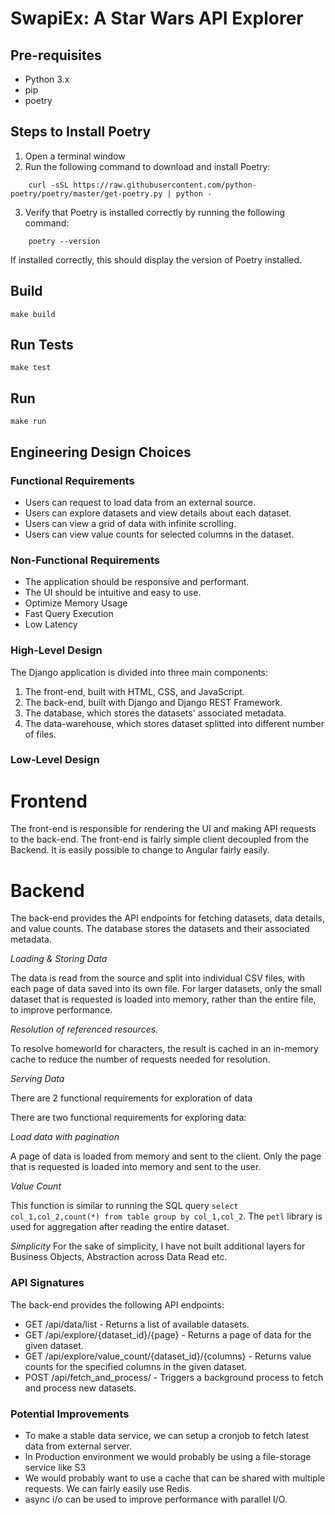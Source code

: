 # SwapiEx: A Star Wars API Explorer

## Pre-requisites
- Python 3.x
- pip
- poetry

## Steps to Install Poetry
1. Open a terminal window
2. Run the following command to download and install Poetry:
```
    curl -sSL https://raw.githubusercontent.com/python-poetry/poetry/master/get-poetry.py | python -
``` 
3. Verify that Poetry is installed correctly by running the following command:
```
    poetry --version
   ``` 
If installed correctly, this should display the version of Poetry installed.

## Build
```
make build
```
## Run Tests
```
make test
```
## Run
```
make run
```

## Engineering Design Choices

### Functional Requirements
- Users can request to load data from an external source.
- Users can explore datasets and view details about each dataset.
- Users can view a grid of data with infinite scrolling.
- Users can view value counts for selected columns in the dataset.

### Non-Functional Requirements
- The application should be responsive and performant.
- The UI should be intuitive and easy to use.
- Optimize Memory Usage
- Fast Query Execution
- Low Latency

### High-Level Design
The Django application is divided into three main components:
1. The front-end, built with HTML, CSS, and JavaScript.
2. The back-end, built with Django and Django REST Framework.
3. The database, which stores the datasets' associated metadata.
4. The data-warehouse, which stores dataset splitted into different number of files.

### Low-Level Design

# Frontend
The front-end is responsible for rendering the UI and making API requests to the back-end. 
The front-end is fairly simple client decoupled from the Backend. It is easily possible to change to Angular fairly easily.

# Backend
The back-end provides the API endpoints for fetching datasets, data details, and value counts.
The database stores the datasets and their associated metadata.

*Loading & Storing Data*

The data is read from the source and split into individual CSV files, with each page of data saved into its own file. For larger datasets, only the small dataset that is requested is loaded into memory, rather than the entire file, to improve performance.

*Resolution of referenced resources.*

To resolve homeworld for characters, the result is cached in an in-memory cache to reduce the number of requests needed for resolution.

*Serving Data*

There are 2 functional requirements for exploration of data

There are two functional requirements for exploring data:

*Load data with pagination*

A page of data is loaded from memory and sent to the client. Only the page that is requested is loaded into memory and sent to the user.

*Value Count*

This function is similar to running the SQL query `select col_1,col_2,count(*) from table group by col_1,col_2`.
The `petl` library is used for aggregation after reading the entire dataset.

*Simplicity*
For the sake of simplicity, I have not built additional layers for Business Objects, Abstraction across Data Read etc.


### API Signatures
The back-end provides the following API endpoints:
- GET /api/data/list - Returns a list of available datasets.
- GET /api/explore/{dataset_id}/{page} - Returns a page of data for the given dataset.
- GET /api/explore/value_count/{dataset_id}/{columns} - Returns value counts for the specified columns in the given dataset.
- POST /api/fetch_and_process/ - Triggers a background process to fetch and process new datasets.

### Potential Improvements

- To make a stable data service, we can setup a cronjob to fetch latest data from external server.
- In Production environment we would probably be using a file-storage service like S3
- We would probably want to use a cache that can be shared with multiple requests. We can fairly easily use Redis.
- async i/o can be used to improve performance with parallel I/O.
